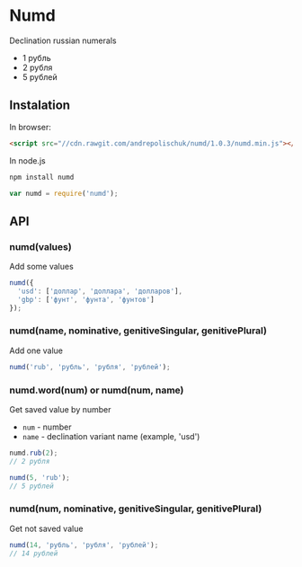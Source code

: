 # Numd

  Declination russian numerals

  * 1 рубль
  * 2 рубля
  * 5 рублей

## Instalation

  In browser:

```html
<script src="//cdn.rawgit.com/andrepolischuk/numd/1.0.3/numd.min.js"></script>
```

  In node.js

```sh
npm install numd
```

```js
var numd = require('numd');
```


## API

### numd(values)

  Add some values

```js
numd({
  'usd': ['доллар', 'доллара', 'долларов'],
  'gbp': ['фунт', 'фунта', 'фунтов']
});
```

### numd(name, nominative, genitiveSingular, genitivePlural)

  Add one value

```js
numd('rub', 'рубль', 'рубля', 'рублей');
```

### numd.word(num) or numd(num, name)

  Get saved value by number

  * `num` - number
  * `name` - declination variant name (example, 'usd')

```js
numd.rub(2);
// 2 рубля

numd(5, 'rub');
// 5 рублей
```

### numd(num, nominative, genitiveSingular, genitivePlural)

  Get not saved value

```js
numd(14, 'рубль', 'рубля', 'рублей');
// 14 рублей
```
